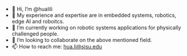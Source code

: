 - 👋 Hi, I’m @hualili
- 👀 My experience and expertise are in embedded systems, robotics, edge AI and roboitcs. 
- 🌱 I’m currently working on robotic systems applications for physically challenged people.
- 💞️ I’m looking to collaborate on the above mentioned field. 
- 📫 How to reach me: hua.li@sjsu.edu

<!---
hualili/hualili is a ✨ special ✨ repository because its `README.md` (this file) appears on your GitHub profile.
You can click the Preview link to take a look at your changes.
--->
